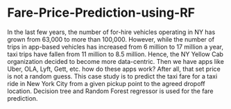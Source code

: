 # Fare-Price-Prediction-using-RF
In the last few years, the number of for-hire vehicles operating in NY has grown from 63,000 to more than 100,000. However, while the number of trips in app-based vehicles has increased from 6 million to 17 million a year, taxi trips have fallen from 11 million to 8.5 million. 
Hence, the NY Yellow Cab organization decided to become more data-centric. Then we have apps like Uber, OLA, Lyft, Gett, etc. how do these apps work? After all, that set price is not a random guess.
This case study is to predict the taxi fare for a taxi ride in New York City from a given pickup point to the agreed dropoff location. Decision tree and Random Forest regressor is used for the fare prediction.
